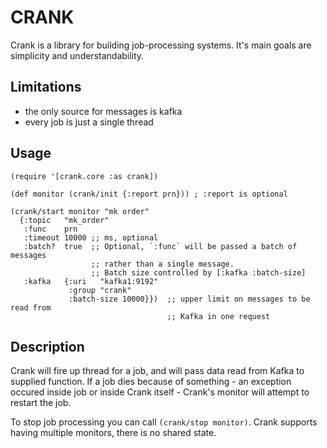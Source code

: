 # CRANK

Crank is a library for building job-processing systems. It's main goals are
simplicity and understandability.

## Limitations

- the only source for messages is kafka
- every job is just a single thread

## Usage

```
(require '[crank.core :as crank])

(def monitor (crank/init {:report prn})) ; :report is optional

(crank/start monitor "mk order"
  {:topic   "mk_order"
   :func    prn
   :timeout 10000 ;; ms, optional
   :batch?  true  ;; Optional, `:func` will be passed a batch of messages
                  ;; rather than a single message.
                  ;; Batch size controlled by [:kafka :batch-size]
   :kafka   {:uri   "kafka1:9192"
             :group "crank"
             :batch-size 10000}})  ;; upper limit on messages to be read from
                                   ;; Kafka in one request
```

## Description

Crank will fire up thread for a job, and will pass data read from Kafka to
supplied function. If a job dies because of something - an exception occured
inside job or inside Crank itself - Crank's monitor will attempt to restart the
job.

To stop job processing you can call `(crank/stop monitor)`. Crank supports
having multiple monitors, there is no shared state.
